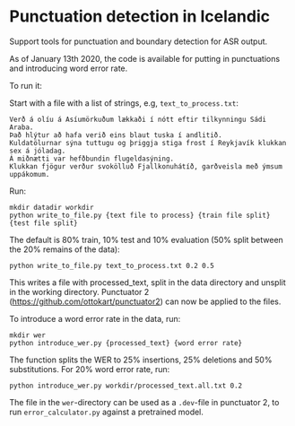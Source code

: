 # Punctuation detection in Icelandic

Support tools for punctuation and boundary detection for ASR output.

As of January 13th 2020, the code is available for putting in punctuations and introducing word error rate.

To run it:

Start with a file with a list of strings, e.g, `text_to_process.txt`:

```
Verð á olíu á Asíumörkuðum lækkaði í nótt eftir tilkynningu Sádi Araba.
Það hlýtur að hafa verið eins blaut tuska í andlitið.
Kuldatölurnar sýna tuttugu og þriggja stiga frost í Reykjavík klukkan sex á jóladag.
Á miðnætti var hefðbundin flugeldasýning.
Klukkan fjögur verður svokölluð Fjallkonuhátíð, garðveisla með ýmsum uppákomum.
```
Run:
``` 
mkdir datadir workdir
python write_to_file.py {text file to process} {train file split} {test file split}
```

The default is 80% train, 10% test and 10% evaluation (50% split between the 20% remains of the data):
```
python write_to_file.py text_to_process.txt 0.2 0.5
```

This writes a file with processed_text, split in the data directory and unsplit in the working directory. Punctuator 2 (https://github.com/ottokart/punctuator2) can now be applied to the files.

To introduce a word error rate in the data, run:
```
mkdir wer
python introduce_wer.py {processed_text} {word error rate}
```
The function splits the WER to 25% insertions, 25% deletions and 50% substitutions. For 20% word error rate, run:
```
python introduce_wer.py workdir/processed_text.all.txt 0.2
```
The file in the `wer`-directory can be used as a `.dev`-file in punctuator 2, to run `error_calculator.py` against a pretrained model.


